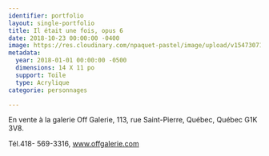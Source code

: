 ```yaml
---
identifier: portfolio
layout: single-portfolio
title: Il était une fois, opus 6
date: 2018-10-23 00:00:00 -0400
image: https://res.cloudinary.com/npaquet-pastel/image/upload/v1547307117/44265616_2187643068171595_2264983950239727616_n.jpg
metadata:
  year: 2018-01-01 00:00:00 -0500
  dimensions: 14 X 11 po
  support: Toile
  type: Acrylique
categorie: personnages

---
```

En vente à la galerie Off Galerie, 113, rue Saint-Pierre, Québec, Québec  G1K 3V8.

Tél.418- 569-3316, www.offgalerie.com